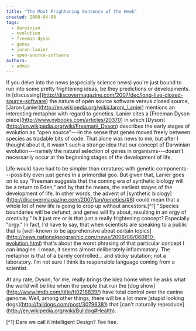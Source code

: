 ```yaml
---
title: "The Most Frightening Sentence of the Week"
created: 2008-04-08
tags: 
  - darwinian
  - evolution
  - freeman-dyson
  - genes
  - jaron-lanier
  - open-source-software
authors: 
  - admin
---
```


If you delve into the news (especially science news) you're just bound to run into some pretty frightening ideas, be they predictions or developments. In \[discussing\](http://discovermagazine.com/2007/dec/long-live-closed-source-software) the nature of open source software versus closed source, \[Jaron Lanier\](http://en.wikipedia.org/wiki/Jaron\_Lanier) mentions an interesting metaphor with regard to genetics. Lanier cites a \[Freeman Dyson piece\](http://www.nybooks.com/articles/20370) in which \[Dyson\](http://en.wikipedia.org/wiki/Freeman\_Dyson) describes the early stages of evolution as "open source"---in the sense that genes moved freely between species as tradable bits of code. That alone was news to me, but after I thought about it, it wasn't such a strange idea that our concept of Darwinian evolution---namely the natural selection of genes in organisms---doesn't necessarily occur at the beginning stages of the development of life.

Life would have had to be simpler than creatures with genetic components---possibly even just genes in a primordial goo. But given that, Lanier goes on to say "Freeman suggests that the coming era of synthetic biology will be a return to Eden," and by that he means, the earliest stages of the development of life. In other words, the advent of \[synthetic biology\](http://discovermagazine.com/2007/jan/genetics/#6) could mean that a whole lot of new life is going to crop up without ancestors.\[^1\] "Species boundaries will be defunct, and genes will fly about, resulting in an orgy of creativity." Is it just me or is that just a really frightening concept? Especially "orgy." In fact, I'd have to say, that when scientists are speaking to a public that is \[well-known to be apprehensive about certain topics\](http://news.nationalgeographic.com/news/2006/08/060810-evolution.html) that's about the worst phrasing of that particular concept I can imagine. I mean, it seems almost deliberately inflammatory. The metaphor is that of a barely controlled... and sticky siutation; not a laboratory. I'm not sure I think its responsible language coming from a scientist.

At any rate, Dyson, for me, really brings the idea home when he asks what the world will be like when the people that run the \[dog show\](http://www.imdb.com/title/tt0218839/) have total control over the canine genome. Well, among other things, there will be a lot more \[stupid looking dogs\](http://faildogs.com/post/30796381) that \[can't naturally reproduce\](http://en.wikipedia.org/wiki/Bulldog#Health).

\[^1\]:Dare we call it Intelligent Design? Tee hee.
